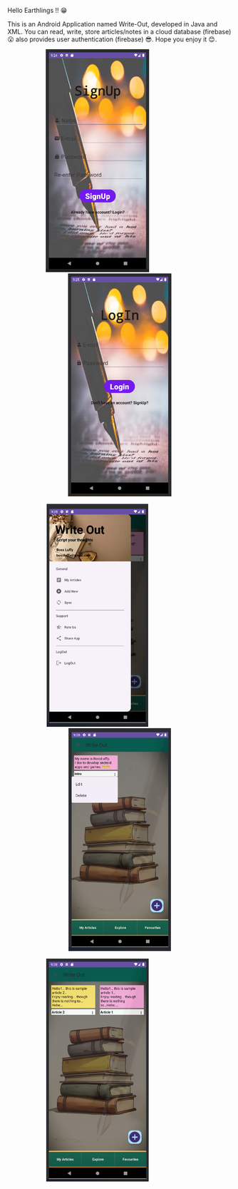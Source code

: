Hello Earthlings !! 😁

This is an Android Application named Write-Out, developed in Java and XML. You can read, write, store articles/notes in a cloud database (firebase)😮 also provides user authentication (firebase) 😎. 
Hope you enjoy it 😊.

<p align="center">
  <img src="https://github.com/Overpowering-Victorious/Write-Out/blob/main/SS/1.png" height="500" style="margin-right: 100px;">
  <img src="https://github.com/Overpowering-Victorious/Write-Out/blob/main/SS/2.png" height="500">
</p>

<p align="center">
  <img src="https://github.com/Overpowering-Victorious/Write-Out/blob/main/SS/3.png" height="500" style="margin-right: 100px;">
  <img src="https://github.com/Overpowering-Victorious/Write-Out/blob/main/SS/4.png" height="500">
</p>

<p align="center">
  <img src="https://github.com/Overpowering-Victorious/Write-Out/blob/main/SS/5.png" height="500" style="margin-right: 100px;">
</p>
